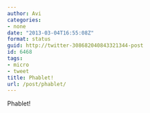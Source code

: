 ```yaml
---
author: Avi
categories:
- none
date: "2013-03-04T16:55:08Z"
format: status
guid: http://twitter-308682040843321344-post
id: 6468
tags:
- micro
- tweet
title: Phablet!
url: /post/phablet/
---
```

Phablet!